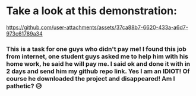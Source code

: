 <h1>Take a look at this demonstration: </h1>

https://github.com/user-attachments/assets/37ca88b7-6620-433a-a6d7-973c61789a34

<h3>
  This is a task for one guys who didn't pay me! I found this job from internet, one student guys asked me to help him with his home work, he said he will pay me. I said ok and done it with in 2 days and send him my github repo link. 
  Yes I am an IDIOT! Of course he downloaded the project and disappeared! Am I pathetic? 😥

</h3>
